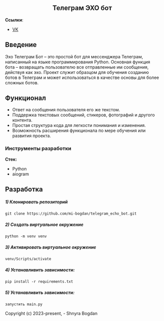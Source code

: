 <h2 align="center">Телеграм ЭХО бот</h2>

**Ссылки**:
- [VK](https://vk.com/id404101172)   


## Введение

Эхо Телеграм Бот – это простой бот для мессенджера Телеграм, написанный на языке программирования Python. Основная функция бота – возвращать пользователю все отправленные им сообщения, действуя как эхо. Проект служит образцом для обучения созданию ботов в Телеграм и может использоваться в качестве основы для более сложных ботов.

## Функционал

- Ответ на сообщения пользователя его же текстом.
- Поддержка текстовых сообщений, стикеров, фотографий и другого контента.
- Простая структура кода для легкости понимания и изменения.
- Возможность расширения функционала по мере обучения или развития проекта.

### Инструменты разработки

**Стек:**
- Python 
- aiogram

## Разработка

##### 1) Клонировать репозиторий

    git clone https://github.com/mi-bogdan/telegram_echo_bot.git

##### 2) Создать виртуальное окружение

    python -m venv venv
    
##### 3) Активировать виртуальное окружение

    venv/Scripts/activate       

##### 4) Устанавливить зависимости:

    pip install -r requirements.txt

##### 5) Устанавливить зависимости:

    запустить main.py



Copyright (c) 2023-present, - Shnyra Bogdan
